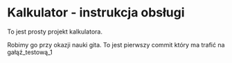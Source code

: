 # Kalkulator  - instrukcja obsługi

To jest prosty projekt kalkulatora.

Robimy go przy okazji nauki gita.
To jest pierwszy commit który ma trafić na gałąź_testową_1